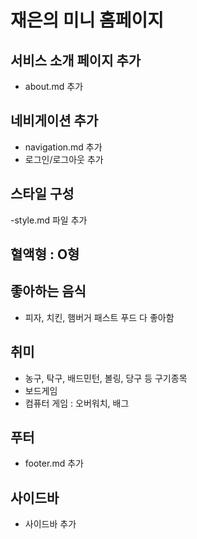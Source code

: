 # 재은의 미니 홈페이지

## 서비스 소개 페이지 추가

- about.md 추가

## 네비게이션 추가

- navigation.md 추가
- 로그인/로그아웃 추가

## 스타일 구성

-style.md 파일 추가

## 혈액형 : O형

## 좋아하는 음식

- 피자, 치킨, 햄버거 패스트 푸드 다 좋아함

## 취미

- 농구, 탁구, 배드민턴, 볼링, 당구 등 구기종목
- 보드게임
- 컴퓨터 게임 : 오버워치, 배그

## 푸터

- footer.md 추가

## 사이드바

- 사이드바 추가
